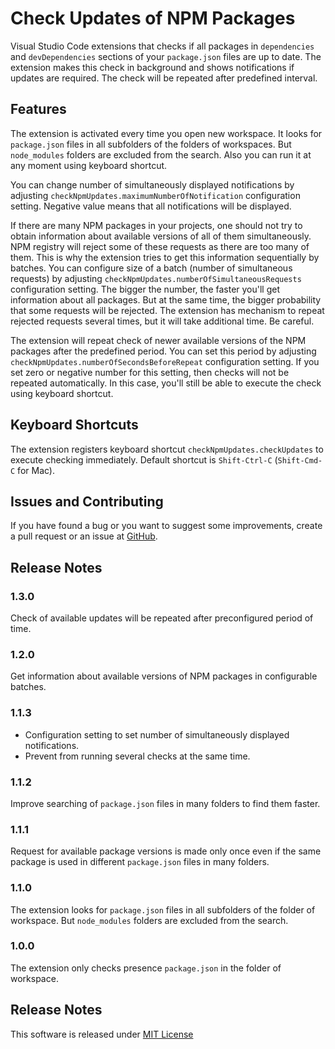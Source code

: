 # Check Updates of NPM Packages

Visual Studio Code extensions that checks if all packages in `dependencies` and `devDependencies` sections of your `package.json` files are up to date. The extension makes this check in background and shows notifications if updates are required. The check will be repeated after predefined interval.

## Features

The extension is activated every time you open new workspace. It looks for `package.json` files in all subfolders of the folders of workspaces. But `node_modules` folders are excluded from the search. Also you can run it at any moment using keyboard shortcut.

You can change number of simultaneously displayed notifications by adjusting `checkNpmUpdates.maximumNumberOfNotification` configuration setting. Negative value means that all notifications will be displayed.

If there are many NPM packages in your projects, one should not try to obtain information about available versions of all of them simultaneously. NPM registry will reject some of these requests as there are too many of them. This is why the extension tries to get this information sequentially by batches. You can configure size of a batch (number of simultaneous requests) by adjusting `checkNpmUpdates.numberOfSimultaneousRequests` configuration setting. The bigger the number, the faster you'll get information about all packages. But at the same time, the bigger probability that some requests will be rejected. The extension has mechanism to repeat rejected requests several times, but it will take additional time. Be careful.

The extension will repeat check of newer available versions of the NPM packages after the predefined period. You can set this period by adjusting `checkNpmUpdates.numberOfSecondsBeforeRepeat` configuration setting. If you set zero or negative number for this setting, then checks will not be repeated automatically. In this case, you'll still be able to execute the check using keyboard shortcut.

## Keyboard Shortcuts

The extension registers keyboard shortcut `checkNpmUpdates.checkUpdates` to execute checking immediately. Default shortcut is `Shift-Ctrl-C` (`Shift-Cmd-C` for Mac).

## Issues and Contributing

If you have found a bug or you want to suggest some improvements, create a pull request or an issue at [GitHub](https://github.com/yakimovim/vscode-check-npm-updates).

## Release Notes

### 1.3.0

Check of available updates will be repeated after preconfigured period of time.

### 1.2.0

Get information about available versions of NPM packages in configurable batches.

### 1.1.3

* Configuration setting to set number of simultaneously displayed notifications.
* Prevent from running several checks at the same time.

### 1.1.2

Improve searching of `package.json` files in many folders to find them faster.

### 1.1.1

Request for available package versions is made only once even if the same package is used in different `package.json` files in many folders.

### 1.1.0

The extension looks for `package.json` files in all subfolders of the folder of workspace. But `node_modules` folders are excluded from the search.

### 1.0.0

The extension only checks presence `package.json` in the folder of workspace.

## Release Notes

This software is released under [MIT License](https://raw.githubusercontent.com/yakimovim/vscode-check-npm-updates/master/LICENSE)